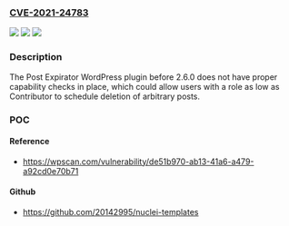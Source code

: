 ### [CVE-2021-24783](https://cve.mitre.org/cgi-bin/cvename.cgi?name=CVE-2021-24783)
![](https://img.shields.io/static/v1?label=Product&message=Post%20Expirator%3A%20Automatically%20Unpublish%20WordPress%20Posts&color=blue)
![](https://img.shields.io/static/v1?label=Version&message=2.6.0%3C%202.6.0%20&color=brighgreen)
![](https://img.shields.io/static/v1?label=Vulnerability&message=CWE-863%20Incorrect%20Authorization&color=brighgreen)

### Description

The Post Expirator WordPress plugin before 2.6.0 does not have proper capability checks in place, which could allow users with a role as low as Contributor to schedule deletion of arbitrary posts.

### POC

#### Reference
- https://wpscan.com/vulnerability/de51b970-ab13-41a6-a479-a92cd0e70b71

#### Github
- https://github.com/20142995/nuclei-templates

